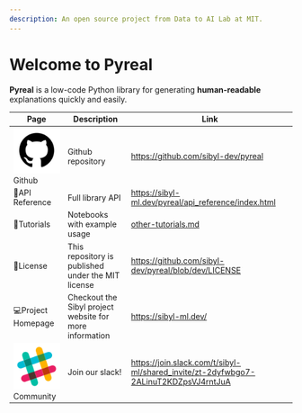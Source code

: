 ```yaml
---
description: An open source project from Data to AI Lab at MIT.
---
```


# Welcome to Pyreal

**Pyreal** is a low-code Python library for generating **human-readable** explanations quickly and easily.&#x20;

<table data-column-title-hidden data-view="cards"><thead><tr><th>Page</th><th>Description</th><th data-hidden data-card-target data-type="content-ref">Link</th></tr></thead><tbody><tr><td><img src=".gitbook/assets/image (1).png" alt="" data-size="line">Github</td><td>Github repository</td><td><a href="https://github.com/sibyl-dev/pyreal">https://github.com/sibyl-dev/pyreal</a></td></tr><tr><td>📝API Reference</td><td>Full library API</td><td><a href="https://sibyl-ml.dev/pyreal/api_reference/index.html">https://sibyl-ml.dev/pyreal/api_reference/index.html</a></td></tr><tr><td>🍎Tutorials</td><td>Notebooks with example usage</td><td><a href="other-tutorials.md">other-tutorials.md</a></td></tr><tr><td>📜License</td><td>This repository is published under the MIT license</td><td><a href="https://github.com/sibyl-dev/pyreal/blob/dev/LICENSE">https://github.com/sibyl-dev/pyreal/blob/dev/LICENSE</a></td></tr><tr><td>💻Project Homepage</td><td>Checkout the Sibyl project website for more information</td><td><a href="https://sibyl-ml.dev/">https://sibyl-ml.dev/</a></td></tr><tr><td><img src=".gitbook/assets/image.png" alt="" data-size="line">Community</td><td>Join our slack!</td><td><a href="https://join.slack.com/t/sibyl-ml/shared_invite/zt-2dyfwbgo7-2ALinuT2KDZpsVJ4rntJuA">https://join.slack.com/t/sibyl-ml/shared_invite/zt-2dyfwbgo7-2ALinuT2KDZpsVJ4rntJuA</a></td></tr></tbody></table>
